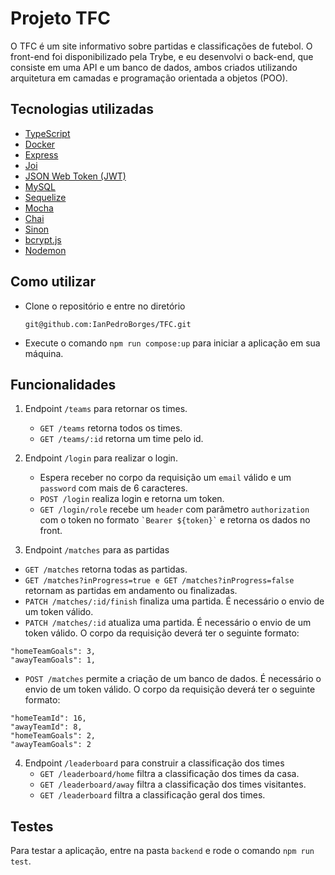 # Projeto TFC
O TFC é um site informativo sobre partidas e classificações de futebol. O front-end foi disponibilizado pela Trybe, e eu desenvolvi o back-end, que consiste em uma API e um banco de dados, ambos criados utilizando arquitetura em camadas e programação orientada a objetos (POO).

## Tecnologias utilizadas
- <a href="https://www.typescriptlang.org/" target="_blank">TypeScript</a>
- <a href="https://www.docker.com/" target="_blank">Docker</a>
- <a href="https://expressjs.com/" target="_blank">Express</a>
- <a href="https://joi.dev/">Joi</a>
- <a href="https://jwt.io/" target="_blank">JSON Web Token (JWT)</a>
- <a href="https://www.mysql.com/" target="_blank">MySQL</a>
- <a href="https://sequelize.org/" target="_blank">Sequelize</a>
- <a href="https://mochajs.org/" target="_blank">Mocha</a>
- <a href="https://www.chaijs.com/" target="_blank">Chai</a>
- <a href="https://sinonjs.org/" target="_blank">Sinon</a>
- <a href="https://www.npmjs.com/package/bcryptjs" target="_blank">bcrypt.js</a>
- <a href="https://nodemon.io/" target="_blank">Nodemon</a>

## Como utilizar
- Clone o repositório e entre no diretório
  ```
  git@github.com:IanPedroBorges/TFC.git
  ```
- Execute o comando ```npm run compose:up``` para iniciar a aplicação em sua máquina.

## Funcionalidades
1) Endpoint ```/teams``` para retornar os times.
   -  ```GET /teams``` retorna todos os times.
   -  ```GET /teams/:id``` retorna um time pelo id.
  
2) Endpoint ```/login``` para realizar o login.
   - Espera receber no corpo da requisição um ```email``` válido e um ```password``` com mais de 6 caracteres.
   - ```POST /login``` realiza login e retorna um token.
   - ```GET /login/role``` recebe um ```header``` com parâmetro ```authorization``` com o token no formato ``` `Bearer ${token}` ``` e retorna os dados no front.
   
3) Endpoint ```/matches``` para as partidas
  - ```GET /matches``` retorna todas as partidas.
  - ```GET /matches?inProgress=true e GET /matches?inProgress=false``` retornam as partidas em andamento ou finalizadas.
  - ```PATCH /matches/:id/finish``` finaliza uma partida. É necessário o envio de um token válido.
  - ```PATCH /matches/:id``` atualiza uma partida. É necessário o envio de um token válido. O corpo da requisição deverá ter o seguinte formato:
  ```
  "homeTeamGoals": 3,
  "awayTeamGoals": 1,
  ```
  - ```POST /matches``` permite a criação de um banco de dados. É necessário o envio de um token válido. O corpo da requisição deverá ter o seguinte formato:
  ```
  "homeTeamId": 16,
  "awayTeamId": 8,
  "homeTeamGoals": 2,
  "awayTeamGoals": 2
  ```
4) Endpoint ```/leaderboard``` para construir a classificação dos times
   - ```GET /leaderboard/home``` filtra a classificação dos times da casa.
   - ```GET /leaderboard/away``` filtra a classificação dos times visitantes.
   - ```GET /leaderboard``` filtra a classificação geral dos times.
  
  ## Testes
  Para testar a aplicação, entre na pasta ```backend``` e rode o comando ```npm run test```.

